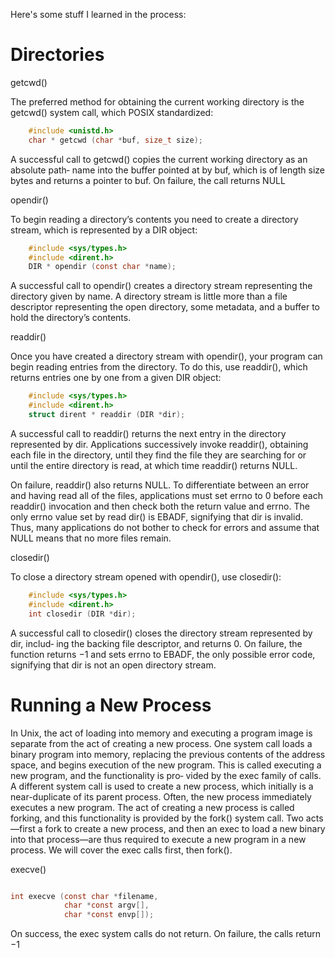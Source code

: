 Here's some stuff I learned in the process:

# Directories

getcwd()

The preferred method for obtaining the current working directory is the getcwd() system call, which POSIX standardized:

```C
    #include <unistd.h>
    char * getcwd (char *buf, size_t size);
```

A successful call to getcwd() copies the current working directory as an absolute path‐ name into the buffer pointed at by buf, which is of length size bytes and returns a pointer to buf. On failure, the call returns NULL

opendir()

To begin reading a directory’s contents you need to create a directory stream, which is represented by a DIR object:

```C
    #include <sys/types.h>
    #include <dirent.h>
    DIR * opendir (const char *name);
```

A successful call to opendir() creates a directory stream representing the directory
given by name.
A directory stream is little more than a file descriptor representing the open directory, some metadata, and a buffer to hold the directory’s contents.

readdir()

Once you have created a directory stream with opendir(), your program can begin reading entries from the directory. To do this, use readdir(), which returns entries one by one from a given DIR object:

```C
    #include <sys/types.h>
    #include <dirent.h>
    struct dirent * readdir (DIR *dir);
```

A successful call to readdir() returns the next entry in the directory represented by dir.
Applications successively invoke readdir(), obtaining each file in the directory, until they find the file they are searching for or until the entire directory is read, at which time readdir() returns NULL.

On failure, readdir() also returns NULL. To differentiate between an error and having read all of the files, applications must set errno to 0 before each readdir() invocation and then check both the return value and errno. The only errno value set by read dir() is EBADF, signifying that dir is invalid. Thus, many applications do not bother to check for errors and assume that NULL means that no more files remain.

closedir()

To close a directory stream opened with opendir(), use closedir():

```C
    #include <sys/types.h>
    #include <dirent.h>
    int closedir (DIR *dir);
```

A successful call to closedir() closes the directory stream represented by dir, includ‐ ing the backing file descriptor, and returns 0. On failure, the function returns −1 and sets errno to EBADF, the only possible error code, signifying that dir is not an open directory stream.

# Running a New Process

In Unix, the act of loading into memory and executing a program image is separate from the act of creating a new process. One system call loads a binary program into memory, replacing the previous contents of the address space, and begins execution of the new program. This is called executing a new program, and the functionality is pro‐ vided by the exec family of calls.
A different system call is used to create a new process, which initially is a near-duplicate of its parent process. Often, the new process immediately executes a new program. The act of creating a new process is called forking, and this functionality is provided by the fork() system call. Two acts—first a fork to create a new process, and then an exec to load a new binary into that process—are thus required to execute a new program in a new process. We will cover the exec calls first, then fork().

execve()

```C

int execve (const char *filename,
            char *const argv[],
            char *const envp[]);
```

On success, the exec system calls do not return. On failure, the calls return −1

